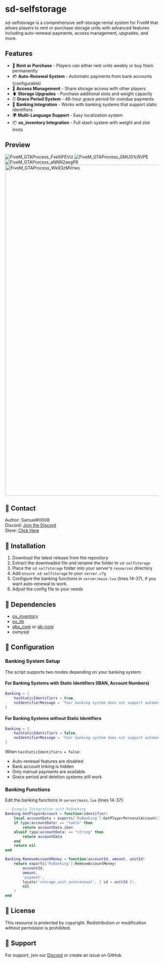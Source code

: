 # sd-selfstorage

sd-selfstorage is a comprehensive self-storage rental system for FiveM that allows players to rent or purchase storage units with advanced features including auto-renewal payments, access management, upgrades, and more.
## Features
- 🏢 **Rent or Purchase** - Players can either rent units weekly or buy them permanently
- 💳 **Auto-Renewal System** - Automatic payments from bank accounts (configurable)
- 👥 **Access Management** - Share storage access with other players
- ⬆️ **Storage Upgrades** - Purchase additional slots and weight capacity
- ⏰ **Grace Period System** - 48-hour grace period for overdue payments
- 🏦 **Banking Integration** - Works with banking systems that support static identifiers
- 🌍 **Multi-Language Support** - Easy localization system
- 📦 **ox_inventory Integration** - Full stash system with weight and slot limits

## Preview
![FiveM_GTAProcess_FveXlFEViz](https://github.com/user-attachments/assets/f257685c-04e1-4f95-86cc-3662823833f3)
![FiveM_GTAProcess_GMUO1cRVPE](https://github.com/user-attachments/assets/f38e24d3-713d-477b-b1c1-66834e828e3d)
![FiveM_GTAProcess_aNNN2aegP8](https://github.com/user-attachments/assets/969b86bc-90b1-4c12-bc24-e291499ef179)
<img width="1920" height="1080" alt="FiveM_GTAProcess_Wk93zMVrwo" src="https://github.com/user-attachments/assets/2727e1d3-c744-4c35-abb0-5da62e4f332f" />


## 🔔 Contact

Author: Samuel#0008  
Discord: [Join the Discord](https://discord.gg/FzPehMQaBQ)  
Store: [Click Here](https://fivem.samueldev.shop)

## 💾 Installation

1. Download the latest release from the repository
2. Extract the downloaded file and rename the folder to `sd-selfstorage`
3. Place the `sd-selfstorage` folder into your server's `resources` directory
4. Add `ensure sd-selfstorage` to your `server.cfg`
5. Configure the banking functions in `server/main.lua` (lines 14-37), if you want auto-renewal to work.
6. Adjust the config file to your needs

## 📖 Dependencies
- [ox_inventory](https://github.com/overextended/ox_inventory)
- [ox_lib](https://github.com/overextended/ox_lib)
- [qbx_core](https://github.com/Qbox-project/qbx_core) or [qb-core](https://github.com/qbcore-framework/qb-core)
- oxmysql

## 📖 Configuration

### Banking System Setup
The script supports two modes depending on your banking system:

#### For Banking Systems with Static Identifiers (IBAN, Account Numbers)
```lua
Banking = {
    hasStaticIdentifiers = true,
    noIdentifierMessage = 'Your banking system does not support automatic payments'
}
```

#### For Banking Systems without Static Identifiers
```lua
Banking = {
    hasStaticIdentifiers = false,
    noIdentifierMessage = 'Your banking system does not support automatic payments'
}
```

When `hasStaticIdentifiers = false`:
- Auto-renewal features are disabled
- Bank account linking is hidden
- Only manual payments are available
- Grace period and deletion systems still work

### Banking Functions
Edit the banking functions in `server/main.lua` (lines 14-37):

```lua
-- Example Integration with RxBanking
Banking.GetPlayerAccount = function(identifier)
    local accountData = exports['RxBanking']:GetPlayerPersonalAccount(identifier)
    if type(accountData) == "table" then
        return accountData.iban
    elseif type(accountData) == "string" then
        return accountData
    end
    return nil
end

Banking.RemoveAccountMoney = function(accountId, amount, unitId)
    return exports['RxBanking']:RemoveAccountMoney(
        accountId, 
        amount, 
        'payment', 
        locale('storage_unit_autorenewal', { id = unitId }), 
        nil
    )
end
```

## 📜 License
This resource is protected by copyright. Redistribution or modification without permission is prohibited.

## 🤝 Support
For support, join our [Discord](https://discord.gg/FzPehMQaBQ) or create an issue on GitHub.


